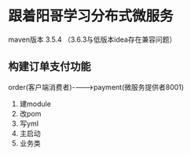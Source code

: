 # 跟着阳哥学习分布式微服务
maven版本 3.5.4  （3.6.3与低版本idea存在兼容问题）
 ## 构建订单支付功能
 order(客户端消费者)---->payment(微服务提供者8001)  
 1. 建module
 2. 改pom
 3. 写yml
 4. 主启动
 5. 业务类